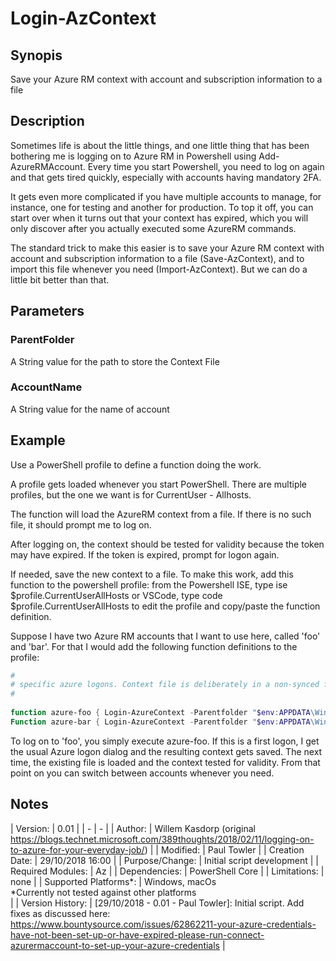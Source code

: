 # Login-AzContext

## Synopis <br>
Save your Azure RM context with account and subscription information to a file

## Description <br>
Sometimes life is about the little things, and one little thing that has been bothering me is logging on to Azure RM in Powershell using Add-AzureRMAccount. Every time you start Powershell, you need to log on again and that gets tired quickly, especially with accounts having mandatory 2FA.

It gets even more complicated if you have multiple accounts to manage, for instance, one for testing and another for production. To top it off, you can start over when it turns out that your context has expired, which you will only discover after you actually executed some AzureRM commands.

The standard trick to make this easier is to save your Azure RM context with account and subscription information to a file (Save-AzContext), and to import this file whenever you need (Import-AzContext). But we can do a little bit better than that.

## Parameters <br> 
### ParentFolder <br>
A String value for the path to store the Context File

### AccountName <br>
A String value for the name of account

## Example <br>    
Use a PowerShell profile to define a function doing the work. 
    
A profile gets loaded whenever you start PowerShell. There are multiple profiles, but the one we want is for CurrentUser - Allhosts.
    
The function will load the AzureRM context from a file. If there is no such file, it should prompt me to log on.
    
After logging on, the context should be tested for validity because the token may have expired. If the token is expired, prompt for logon again.

If needed, save the new context to a file. To make this work, add this function to the powershell profile: from the Powershell ISE, type ise $profile.CurrentUserAllHosts or VSCode, type code $profile.CurrentUserAllHosts to edit the profile and copy/paste the function definition. 

Suppose I have two Azure RM accounts that I want to use here, called 'foo' and 'bar'. For that I would add the following function definitions to the profile:
``` PowerShell
#
# specific azure logons. Context file is deliberately in a non-synced folder for security reasons.
#
    
function azure-foo { Login-AzureContext -Parentfolder "$env:APPDATA\Windows Azure PowerShell" -accountname "foo" }
Function azure-bar { Login-AzureContext -Parentfolder "$env:APPDATA\Windows Azure PowerShell" -accountname "bar" }
```
To log on to 'foo', you simply execute azure-foo. If this is a first logon, I get the usual Azure logon dialog and the resulting context gets saved. The next time, the existing file is loaded and the context tested for validity. From that point on you can switch between accounts whenever you need.

## Notes <br>
| Version: | 0.01 |
| *-* | *-* |
| Author: | Willem Kasdorp (original https://blogs.technet.microsoft.com/389thoughts/2018/02/11/logging-on-to-azure-for-your-everyday-job/) |
| Modified: | Paul Towler |
| Creation Date: | 29/10/2018 16:00 |
| Purpose/Change: | Initial script development |
| Required Modules: | Az |
| Dependencies: | PowerShell Core | 
| Limitations: | none |
| Supported Platforms*: | Windows, macOs <br> *Currently not tested against other platforms<br> |
| Version History: | [29/10/2018 - 0.01 - Paul Towler]: Initial script. Add fixes as discussed here: <br> https://www.bountysource.com/issues/62862211-your-azure-credentials-have-not-been-set-up-or-have-expired-please-run-connect-azurermaccount-to-set-up-your-azure-credentials |
